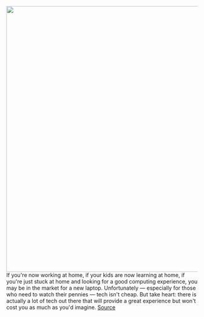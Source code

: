 <img src='https://cdn.vox-cdn.com/thumbor/wyWquH-qzDt39Q6btWvecJwQJE8=/0x0:2040x1360/1200x800/filters:focal(857x517:1183x843)/cdn.vox-cdn.com/uploads/chorus_image/image/67730392/mchin_181113_4146_0005.0.0.jpg' width='700px' /><br/>
If you're now working at home, if your kids are now learning at home, if you're just stuck at home and looking for a good computing experience, you may be in the market for a new laptop. Unfortunately — especially for those who need to watch their pennies — tech isn't cheap. But take heart: there is actually a lot of tech out there that will provide a great experience but won't cost you as much as you'd imagine.
<a href='https://www.theverge.com/21528540/budget-windows-10-chromebook-systems-acer-lenovo-cheap'> Source <a/>
